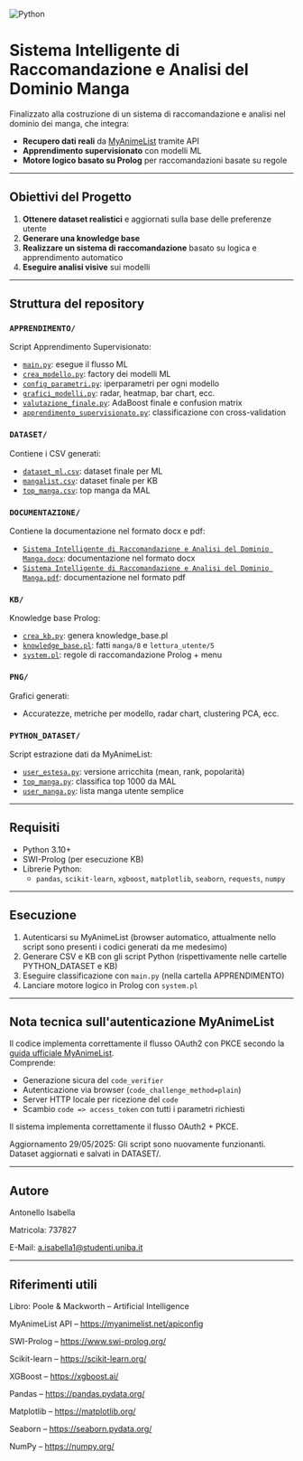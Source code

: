 ![Python](https://img.shields.io/badge/python-3.10+-blue.svg)

# Sistema Intelligente di Raccomandazione e Analisi del Dominio Manga

Finalizzato alla costruzione di un sistema di raccomandazione e analisi nel dominio dei manga, che integra:

- **Recupero dati reali** da [MyAnimeList](https://myanimelist.net/) tramite API
- **Apprendimento supervisionato** con modelli ML
- **Motore logico basato su Prolog** per raccomandazioni basate su regole

---

## Obiettivi del Progetto

1. **Ottenere dataset realistici** e aggiornati sulla base delle preferenze utente
2. **Generare una knowledge base**
3. **Realizzare un sistema di raccomandazione** basato su logica e apprendimento automatico
4. **Eseguire analisi visive** sui modelli

---

## Struttura del repository

### `APPRENDIMENTO/`
Script Apprendimento Supervisionato:
- [`main.py`](APPRENDIMENTO/main.py): esegue il flusso ML
- [`crea_modello.py`](APPRENDIMENTO/crea_modello.py): factory dei modelli ML
- [`config_parametri.py`](APPRENDIMENTO/config_parametri.py): iperparametri per ogni modello
- [`grafici_modelli.py`](APPRENDIMENTO/grafici_modelli.py): radar, heatmap, bar chart, ecc.
- [`valutazione_finale.py`](APPRENDIMENTO/valutazione_finale.py): AdaBoost finale e confusion matrix
- [`apprendimento_supervisionato.py`](APPRENDIMENTO/apprendimento_supervisionato.py): classificazione con cross-validation

### `DATASET/`
Contiene i CSV generati:
- [`dataset_ml.csv`](DATASET/dataset_ml.csv): dataset finale per ML
- [`mangalist.csv`](DATASET/mangalist.csv): dataset finale per KB
- [`top_manga.csv`](DATASET/top_manga.csv):  top manga da MAL

### `DOCUMENTAZIONE/`
Contiene la documentazione nel formato docx e pdf:
- [`Sistema Intelligente di Raccomandazione e Analisi del Dominio Manga.docx`](DOCUMENTAZIONE/Sistema%20Intelligente%20di%20Raccomandazione%20e%20Analisi%20del%20Dominio%20Manga.docx): documentazione nel formato docx
- [`Sistema Intelligente di Raccomandazione e Analisi del Dominio Manga.pdf`](DOCUMENTAZIONE/Sistema%20Intelligente%20di%20Raccomandazione%20e%20Analisi%20del%20Dominio%20Manga.pdf): documentazione nel formato pdf

### `KB/`
Knowledge base Prolog:
- [`crea_kb.py`](KB/crea_kb.py): genera knowledge_base.pl
- [`knowledge_base.pl`](KB/knowledge_base.pl): fatti `manga/8` e `lettura_utente/5`
- [`system.pl`](KB/system.pl): regole di raccomandazione Prolog + menu

### `PNG/`
Grafici generati:
- Accuratezze, metriche per modello, radar chart, clustering PCA, ecc.

### `PYTHON_DATASET/`
Script estrazione dati da MyAnimeList:
- [`user_estesa.py`](PYTHON_DATASET/user_estesa.py): versione arricchita (mean, rank, popolarità)
- [`top_manga.py`](PYTHON_DATASET/top_manga.py): classifica top 1000 da MAL
- [`user_manga.py`](PYTHON_DATASET/user_manga.py): lista manga utente semplice

---

## Requisiti

- Python 3.10+
- SWI-Prolog (per esecuzione KB)
- Librerie Python:
  - `pandas`, `scikit-learn`, `xgboost`, `matplotlib`, `seaborn`, `requests`, `numpy`

---

## Esecuzione

1. Autenticarsi su MyAnimeList (browser automatico, attualmente nello script sono presenti i codici generati da me medesimo)
2. Generare CSV e KB con gli script Python (rispettivamente nelle cartelle PYTHON_DATASET e KB)
3. Eseguire classificazione con `main.py` (nella cartella APPRENDIMENTO)
4. Lanciare motore logico in Prolog con `system.pl`

---

## Nota tecnica sull'autenticazione MyAnimeList

Il codice implementa correttamente il flusso OAuth2 con PKCE secondo la [guida ufficiale MyAnimeList](https://myanimelist.net/blog.php?eid=835707).  
Comprende:

- Generazione sicura del `code_verifier`
- Autenticazione via browser (`code_challenge_method=plain`)
- Server HTTP locale per ricezione del `code`
- Scambio `code => access_token` con tutti i parametri richiesti

Il sistema implementa correttamente il flusso OAuth2 + PKCE.

Aggiornamento 29/05/2025: Gli script sono nuovamente funzionanti. Dataset aggiornati e salvati in DATASET/.

---

## Autore

Antonello Isabella 
  
Matricola: 737827
  
E-Mail: a.isabella1@studenti.uniba.it

---

## Riferimenti utili

Libro: Poole & Mackworth – Artificial Intelligence

MyAnimeList API – https://myanimelist.net/apiconfig 

SWI-Prolog – https://www.swi-prolog.org/ 

Scikit-learn – https://scikit-learn.org/ 

XGBoost – https://xgboost.ai/ 

Pandas – https://pandas.pydata.org/ 

Matplotlib – https://matplotlib.org/ 

Seaborn – https://seaborn.pydata.org/ 

NumPy – https://numpy.org/ 
